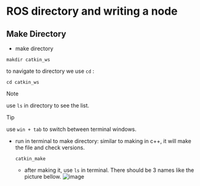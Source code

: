 # ROS directory and writing a node

## Make Directory

- make directory

```
makdir catkin_ws
```

to navigate to directory we use `cd` :

```
cd catkin_ws
```

> [!NOTE]
> use `ls` in directory to see the list.

> [!TIP]
> use `win + tab` to switch between terminal windows.

- run in terminal to make directory:
  similar to making in c++, it will make the file and check versions.  

  ```
  catkin_make
  ```
  
  - after making it, use `ls` in terminal. There should be 3 names like the picture bellow.
![image](https://github.com/Makizy/ROS-Commands/assets/53753128/413e2e7b-48d1-4b75-ad09-1a9b4586888a)





